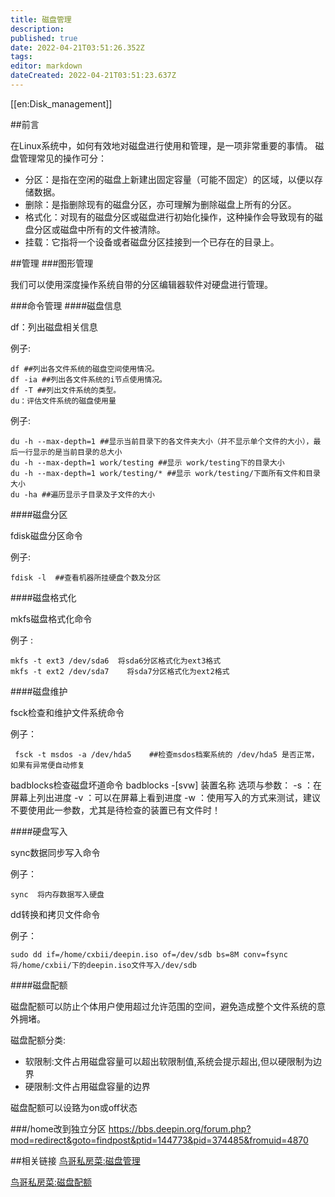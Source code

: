 ```yaml
---
title: 磁盘管理
description: 
published: true
date: 2022-04-21T03:51:26.352Z
tags: 
editor: markdown
dateCreated: 2022-04-21T03:51:23.637Z
---
```


[[en:Disk_management]]


##前言

在Linux系统中，如何有效地对磁盘进行使用和管理，是一项非常重要的事情。 磁盘管理常见的操作可分：

- 分区：是指在空闲的磁盘上新建出固定容量（可能不固定）的区域，以便以存储数据。
- 删除：是指删除现有的磁盘分区，亦可理解为删除磁盘上所有的分区。
- 格式化：对现有的磁盘分区或磁盘进行初始化操作，这种操作会导致现有的磁盘分区或磁盘中所有的文件被清除。
- 挂载：它指将一个设备或者磁盘分区挂接到一个已存在的目录上。

##管理
###图形管理

我们可以使用深度操作系统自带的分区编辑器软件对硬盘进行管理。

###命令管理
####磁盘信息

df：列出磁盘相关信息

例子:

    df ##列出各文件系统的磁盘空间使用情况。 
    df -ia ##列出各文件系统的i节点使用情况。 
    df -T ##列出文件系统的类型。 
    du：评估文件系统的磁盘使用量

例子:

    du -h --max-depth=1 ##显示当前目录下的各文件夹大小（并不显示单个文件的大小），最后一行显示的是当前目录的总大小
    du -h --max-depth=1 work/testing ##显示 work/testing下的目录大小
    du -h --max-depth=1 work/testing/* ##显示 work/testing/下面所有文件和目录大小
    du -ha ##遍历显示子目录及子文件的大小

####磁盘分区

fdisk磁盘分区命令

例子:

    fdisk -l  ##查看机器所挂硬盘个数及分区

####磁盘格式化

mkfs磁盘格式化命令

例子 :

    mkfs -t ext3 /dev/sda6  将sda6分区格式化为ext3格式
    mkfs -t ext2 /dev/sda7    将sda7分区格式化为ext2格式

####磁盘维护

fsck检查和维护文件系统命令

例子：

     fsck -t msdos -a /dev/hda5    ##检查msdos档案系统的 /dev/hda5 是否正常，如果有异常便自动修复

badblocks检查磁盘坏道命令
    badblocks -[svw] 装置名称
    选项与参数：
    -s ：在屏幕上列出进度
    -v ：可以在屏幕上看到进度
    -w ：使用写入的方式来测试，建议不要使用此一参数，尤其是待检查的装置已有文件时！

####硬盘写入

sync数据同步写入命令

例子：

    sync  将内存数据写入硬盘

dd转换和拷贝文件命令

例子：

    sudo dd if=/home/cxbii/deepin.iso of=/dev/sdb bs=8M conv=fsync  将/home/cxbii/下的deepin.iso文件写入/dev/sdb 

####磁盘配额

磁盘配额可以防止个体用户使用超过允许范围的空间，避免造成整个文件系统的意外拥堵。

磁盘配额分类:

- 软限制:文件占用磁盘容量可以超出软限制值,系统会提示超出,但以硬限制为边界
- 硬限制:文件占用磁盘容量的边界

磁盘配额可以设臵为on或off状态

###/home改到独立分区
https://bbs.deepin.org/forum.php?mod=redirect&goto=findpost&ptid=144773&pid=374485&fromuid=4870

##相关链接
[鸟哥私房菜:磁盘管理](http://vbird.dic.ksu.edu.tw/linux_basic/0230filesystem.php)

[鸟哥私房菜:磁盘配额](http://vbird.dic.ksu.edu.tw/linux_basic/0420quota.php)